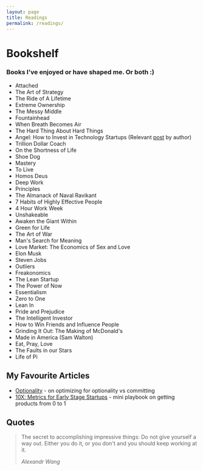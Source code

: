 ```yaml
---
layout: page
title: Readings
permalink: /readings/
---
```


# Bookshelf

### Books I've enjoyed or have shaped me. Or both :)

- Attached
- The Art of Strategy
- The Ride of A Lifetime
- Extreme Ownership
- The Messy Middle
- Fountainhead
- When Breath Becomes Air
- The Hard Thing About Hard Things
- Angel: How to Invest in Technology Startups (Relevant [post](https://calacanis.com/2020/03/27/now-is-the-best-time-to-be-an-angel-investor-let-me-show-you-how/) by author)
- Trillion Dollar Coach
- On the Shortness of Life
- Shoe Dog
- Mastery
- To Live
- Homos Deus
- Deep Work
- Principles
- The Almanack of Naval Ravikant
- 7 Habits of Highly Effective People
- 4 Hour Work Week
- Unshakeable
- Awaken the Giant Within
- Green for Life
- The Art of War
- Man's Search for Meaning
- Love Market: The Economics of Sex and Love
- Elon Musk
- Steven Jobs
- Outliers
- Freakonomics
- The Lean Startup
- The Power of Now
- Essentialism
- Zero to One
- Lean In
- Pride and Prejudice
- The Intelligent Investor
- How to Win Friends and Influence People
- Grinding It Out: The Making of McDonald's
- Made in America (Sam Walton)
- Eat, Pray, Love
- The Faults in our Stars
- Life of Pi

## My Favourite Articles

* [Optionality](https://www.thecrimson.com/article/2017/5/25/desai-commencement-ed/) - on optimizing for optionality vs committing
* [10X: Metrics for Early Stage Startups](https://dcgross.com/10X/) - mini playbook on getting products from 0 to 1

## Quotes

> The secret to accomplishing impressive things: Do not give yourself a way out. Either you do it, or you don't and you should keep working at it.
>
> <cite>Alexandr Wang</cite>
